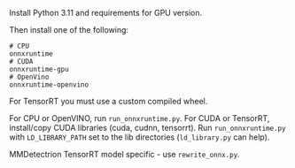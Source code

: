 Install Python 3.11 and requirements for GPU version.

Then install one of the following:

```
# CPU
onnxruntime
# CUDA
onnxruntime-gpu
# OpenVino
onnxruntime-openvino
```

For TensorRT you must use a custom compiled wheel.

For CPU or OpenVINO, run `run_onnxruntime.py`.
For CUDA or TensorRT, install/copy CUDA libraries (cuda, cudnn, tensorrt).
Run `run_onnxruntime.py` with `LD_LIBRARY_PATH` set to the lib directories (`ld_library.py` can help).

MMDetectrion TensorRT model specific - use `rewrite_onnx.py`.
